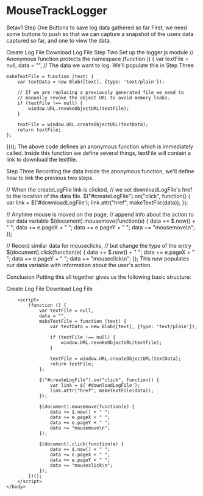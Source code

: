 # MouseTrackLogger
Betav1
Step One
Buttons to save log data gathered so far
First, we need some buttons to push so that we can capture a snapshot of the users data captured so far, and one to view the data.



<a id="createLogFile">Create Log File</a>
<a id="downloadLogFile">Download Log File</a>
Step Two
Set up the logger.js module
// Anonymous function protects the namespace
(function () {
    var textFile = null,
    data = "", // The data we want to log. We'll populate this in Step Three

    makeTextFile = function (text) {
        var textData = new Blob([text], {type: 'text/plain'});

        // If we are replacing a previously generated file we need to
        // manually revoke the object URL to avoid memory leaks.
        if (textFile !== null) {
            window.URL.revokeObjectURL(textFile);
        }

        textFile = window.URL.createObjectURL(textData);
        return textFile;
    };
})();
The above code defines an anonymous function which is immediately called. Inside this function we define several things, textFile will contain a link to download the textfile.

Step Three
Recording the data
Inside the anonymous function, we'll define how to link the previous two steps.

// When the createLogFile link is clicked,
// we set downloadLogFile's href to the location of the data file.
$("#createLogFile").on("click", function() {
    var link = $('#downloadLogFile');
    link.attr("href", makeTextFile(data));
});

// Anytime mouse is moved on the page,
// append info about the action to our data variable
$(document).mousemove(function(e) {
    data += $.now() + " ";
    data += e.pageX + " ";
    data += e.pageY + " ";
    data += "mousemove\n";
});

// Record similar data for mouseclicks,
// but change the type of the entry
$(document).click(function(e) {
    data += $.now() + " ";
    data += e.pageX + " ";
    data += e.pageY + " ";
    data += "mouseclick\n";
});
This now populates our data variable with information about the user's action.

Conclusion
Putting this all together gives us the following basic structure:

<html>
    <body>
        <a id="createLogFile">Create Log File</a>
        <a id="downloadLogFile">Download Log File</a>

        <script>
            (function () {
                var textFile = null,
                data = "",
                makeTextFile = function (text) {
                    var textData = new Blob([text], {type: 'text/plain'});

                    if (textFile !== null) {
                        window.URL.revokeObjectURL(textFile);
                    }

                    textFile = window.URL.createObjectURL(textData);
                    return textFile;
                };

                $("#createLogFile").on("click", function() {
                    var link = $('#downloadLogFile');
                    link.attr("href", makeTextFile(data));
                });

                $(document).mousemove(function(e) {
                    data += $.now() + " ";
                    data += e.pageX + " ";
                    data += e.pageY + " ";
                    data += "mousemove\n";
                });

                $(document).click(function(e) {
                    data += $.now() + " ";
                    data += e.pageX + " ";
                    data += e.pageY + " ";
                    data += "mouseclick\n";
                });
            })();
        </script>
    </body>
</html>
